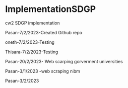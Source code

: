 # ImplementationSDGP
cw2 SDGP implementation

Pasan-7/2/2023-Created Github repo

oneth-7/2/2023-Testing 

Thisara-7/2/2023-Testing

Pasan-20/2/2023- Web scarping gorverment universities 

Pasan-3/1/2023 -web scraping nibm

Pasan-3/2/2023